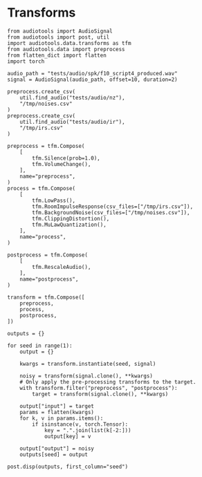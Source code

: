# Transforms

<!-- ## Running this notebook

This notebook creates a model card for a specified model checkpoint. To run
this notebook, you must ensure that `pandoc` and `codebraid` are installed:

```
# https://pandoc.org/installing.html#linux
pip install codebraid
```

The notebook can be run and its output can be copy/pasted to Discourse via:

```
python -m audiotools.post --discourse notebooks/transforms.md > notebooks/transforms.exec.md
```

The contents of `fuzziness.exec.md` can then be copy-pasted to Discourse.
You can also view the contents without uploading to Discourse by outputting to HTML:

```
python -m audiotools.post notebooks/transforms.md > notebooks/transforms.html
```

Which you can then open in a browser to view. -->

```{.python .cb.nb show=code:none+rich_output+stdout:raw+stderr jupyter_kernel=python3}
from audiotools import AudioSignal
from audiotools import post, util
import audiotools.data.transforms as tfm
from audiotools.data import preprocess
from flatten_dict import flatten
import torch

audio_path = "tests/audio/spk/f10_script4_produced.wav"
signal = AudioSignal(audio_path, offset=10, duration=2)

preprocess.create_csv(
    util.find_audio("tests/audio/nz"),
    "/tmp/noises.csv"
)
preprocess.create_csv(
    util.find_audio("tests/audio/ir"),
    "/tmp/irs.csv"
)

preprocess = tfm.Compose(
    [
        tfm.Silence(prob=1.0),
        tfm.VolumeChange(),
    ],
    name="preprocess",
)
process = tfm.Compose(
    [
        tfm.LowPass(),
        tfm.RoomImpulseResponse(csv_files=["/tmp/irs.csv"]),
        tfm.BackgroundNoise(csv_files=["/tmp/noises.csv"]),
        tfm.ClippingDistortion(),
        tfm.MuLawQuantization(),
    ],
    name="process",
)

postprocess = tfm.Compose(
    [
        tfm.RescaleAudio(),
    ],
    name="postprocess",
)

transform = tfm.Compose([
    preprocess,
    process,
    postprocess,
])

outputs = {}

for seed in range(1):
    output = {}

    kwargs = transform.instantiate(seed, signal)

    noisy = transform(signal.clone(), **kwargs)
    # Only apply the pre-processing transforms to the target.
    with transform.filter("preprocess", "postprocess"):
        target = transform(signal.clone(), **kwargs)

    output["input"] = target
    params = flatten(kwargs)
    for k, v in params.items():
        if isinstance(v, torch.Tensor):
            key = ".".join(list(k[-2:]))
            output[key] = v

    output["output"] = noisy
    outputs[seed] = output

post.disp(outputs, first_column="seed")
```

